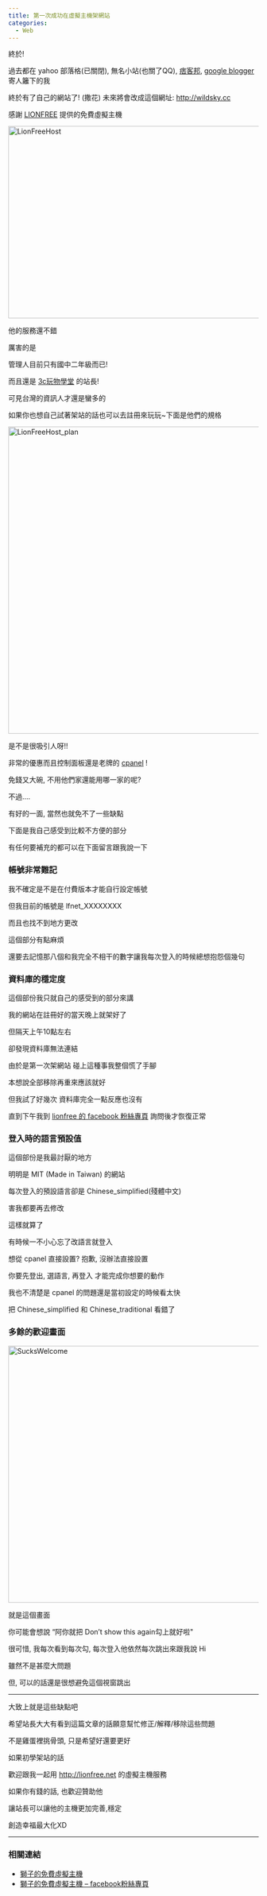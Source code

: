 ```yaml
---
title: 第一次成功在虛擬主機架網站
categories:
  - Web
---
```


終於!

過去都在 yahoo 部落格(已關閉), 無名小站(也關了QQ), <a href="http://www.pixnet.net/">痞客邦</a>, <a href="https://www.blogger.com/home">google blogger </a>寄人籬下的我

終於有了自己的網站了! (撒花)
未來將會改成這個網址: <a href="http://wildsky.cc">http://wildsky.cc</a>

感謝 <a href="http://lionfree.net/">LIONFREE</a> 提供的免費虛擬主機

<a title="LionFreeHost" href="https://www.flickr.com/photos/71353772@N04/14040839183/">
<img src="https://farm8.staticflickr.com/7195/14040839183_8a839cd8c8.jpg"   alt="LionFreeHost" width="733" height="387" />
</a>

他的服務還不錯

厲害的是

管理人目前只有國中二年級而已!

而且還是 <a href="http://3cschool.blogspot.tw/">3c玩物學堂</a> 的站長!

可見台灣的資訊人才還是蠻多的

如果你也想自己試著架站的話也可以去註冊來玩玩~下面是他們的規格

<a title="LionFreeHost_plan" href="https://www.flickr.com/photos/71353772@N04/14021288534/"><img src="https://farm6.staticflickr.com/5531/14021288534_1ecbf1e482.jpg" alt="LionFreeHost_plan" width="795" height="618" /></a>

是不是很吸引人呀!!

非常的優惠而且控制面板還是老牌的 <a href="http://clients.fantastic-host.net/knowledgebase.php?action=displayarticle&id=6">cpanel</a> !

免錢又大碗, 不用他們家還能用哪一家的呢?

不過&#8230;.

有好的一面, 當然也就免不了一些缺點

下面是我自己感受到比較不方便的部分

有任何要補充的都可以在下面留言跟我說一下

### 帳號非常難記

我不確定是不是在付費版本才能自行設定帳號

但我目前的帳號是 lfnet_XXXXXXXX

而且也找不到地方更改

這個部分有點麻煩

還要去記憶那八個和我完全不相干的數字讓我每次登入的時候總想抱怨個幾句

### 資料庫的穩定度

這個部份我只就自己的感受到的部分來講

我的網站在註冊好的當天晚上就架好了

但隔天上午10點左右

卻發現資料庫無法連結

由於是第一次架網站 碰上這種事我整個慌了手腳

本想說全部移除再重來應該就好

但我試了好幾次 資料庫完全一點反應也沒有

直到下午我到 <a href="https://www.facebook.com/lionhost">lionfree 的 facebook 粉絲專頁</a> 詢問後才恢復正常

### 登入時的語言預設值

這個部份是我最討厭的地方

明明是 MIT (Made in Taiwan) 的網站

每次登入的預設語言卻是 Chinese_simplified(殘體中文)

害我都要再去修改

這樣就算了

有時候一不小心忘了改語言就登入

想從 cpanel 直接設置? 抱歉, 沒辦法直接設置

你要先登出, 選語言, 再登入 才能完成你想要的動作

我也不清楚是 cpanel 的問題還是當初設定的時候看太快

把 Chinese_simplified 和 Chinese_traditional 看錯了

### 多餘的歡迎畫面

<a title="SucksWelcome" href="https://www.flickr.com/photos/71353772@N04/13997718336/">
<img src="https://farm8.staticflickr.com/7084/13997718336_30d423563e.jpg" alt="SucksWelcome" width="774" height="517" />
</a>

就是這個畫面

你可能會想說 &#8220;阿你就把 Don&#8217;t show this again勾上就好啦"

很可惜, 我每次看到每次勾, 每次登入他依然每次跳出來跟我說 Hi

雖然不是甚麼大問題

但, 可以的話還是很想避免這個視窗跳出

---

大致上就是這些缺點吧

希望站長大大有看到這篇文章的話願意幫忙修正/解釋/移除這些問題

不是雞蛋裡挑骨頭, 只是希望好還要更好

如果初學架站的話

歡迎跟我一起用 <a href="http://lionfree.net">http://lionfree.net</a> 的虛擬主機服務

如果你有錢的話, 也歡迎贊助他

讓站長可以讓他的主機更加完善,穩定

創造幸福最大化XD

---

### 相關連結

- <a href="http://lionfree.net/">獅子的免費虛擬主機</a>
- <a href="https://www.facebook.com/lionhost">獅子的免費虛擬主機 &#8211; facebook粉絲專頁</a>

